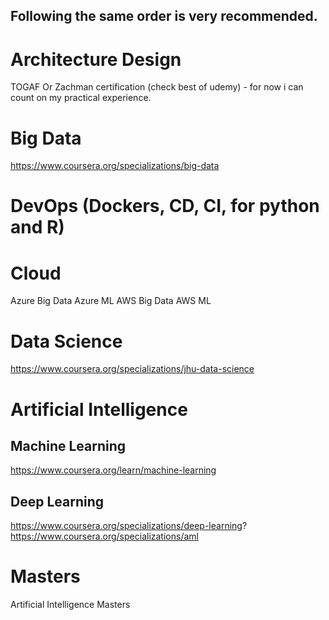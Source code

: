## Following the same order is very recommended.

# Architecture Design
TOGAF Or Zachman certification (check best of udemy) - for now i can count on my practical experience.

# Big Data
https://www.coursera.org/specializations/big-data

# DevOps (Dockers, CD, CI, for python and R)

# Cloud
Azure Big Data
Azure ML
AWS Big Data
AWS ML

# Data Science
https://www.coursera.org/specializations/jhu-data-science

# Artificial Intelligence
## Machine Learning
https://www.coursera.org/learn/machine-learning

## Deep Learning
https://www.coursera.org/specializations/deep-learning?
https://www.coursera.org/specializations/aml

# Masters
Artificial Intelligence Masters

